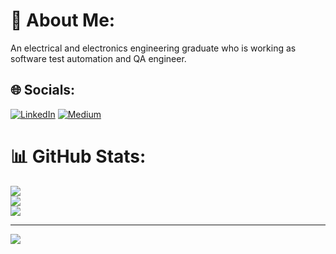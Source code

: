 # 💫 About Me:
An electrical and electronics engineering graduate who is working as software test automation and QA engineer.


## 🌐 Socials:
[![LinkedIn](https://img.shields.io/badge/LinkedIn-%230077B5.svg?logo=linkedin&logoColor=white)](https://linkedin.com/in/sırat-boydaş) [![Medium](https://img.shields.io/badge/Medium-12100E?logo=medium&logoColor=white)](https://medium.com/@siratboydas) 
# 📊 GitHub Stats:
![](https://github-readme-stats.vercel.app/api?username=siratbyd&theme=dark&hide_border=false&include_all_commits=false&count_private=false)<br/>
![](https://github-readme-streak-stats.herokuapp.com/?user=siratbyd&theme=dark&hide_border=false)<br/>
![](https://github-readme-stats.vercel.app/api/top-langs/?username=siratbyd&theme=dark&hide_border=false&include_all_commits=false&count_private=false&layout=compact)

---
[![](https://visitcount.itsvg.in/api?id=siratbyd&icon=0&color=0)](https://visitcount.itsvg.in)

<!-- Proudly created with GPRM ( https://gprm.itsvg.in ) -->
